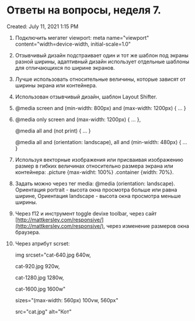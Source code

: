 # Ответы на вопросы, неделя 7.

Created: July 11, 2021 1:15 PM

1. Подключить мегатег viewport: meta name="viewport" content="width=device-width, initial-scale=1.0"
2. Отзывчивый дизайн подстраивает один и тот же шаблон под экраны разной ширины, адаптивный дизайн использует отдельные шаблоны для отличающихся по ширине экранов.
3. Лучше использовать относительные величины, которые зависят от ширины экрана или контейнера.
4. Использован отзывчивый дизайн, шаблон Layout Shifter.
5. @media screen and (min-width: 800px) and (max-width: 1200px) { ... }
6. @media only screen and (max-width: 1200px) { ... }, 

    @media all and (not print) { ... }

    @media all and (orientation: landscape), all and (min-width: 480px) { ... }

7. Используя векторные изображения или присваивая изображению размер в гибких величинах относительно размера экрана или контейнера: .picture {max-widht: 100%} .container {width: 70%}.
8. Задать можно через тег media: @media (orientation: landscape). Ориентация portrait - высота окна просмотра больше или равна ширине, Ориентация landscape - высота окна просмотра меньше ширины.
9. Через f12 и инструмент toggle devixe toolbar, через сайт [http://mattkersley.com/responsive/](http://mattkersley.com/responsive/), через изменение размеров окна браузера.
10. Через атрибут scrset: 

    img srcset="cat-640.jpg 640w, 

    cat-920.jpg 920w, 

    cat-1280.jpg 1280w, 

    cat-1600.jpg 1600w" 

    sizes="(max-width: 560px) 100vw, 560px"

    src="cat.jpg" alt="Кот"
